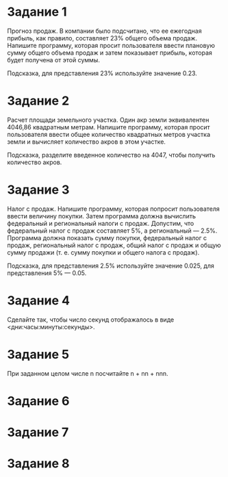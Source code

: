 # Задание 1

Прогноз продаж. В компании было подсчитано, что ее ежегодная прибыль, как правило, составляет 23% общего объема продаж. 
Напишите программу, которая просит пользователя ввести плановую сумму общего объема продаж и затем показывает прибыль, 
которая будет получена от этой суммы.

Подсказка, для представления 23% используйте значение 0.23.

# Задание 2

Расчет площади земельного участка. Один акр земли эквивалентен 4046,86 квадратным метрам. Напишите программу, которая 
просит пользователя ввести общее количество квадратных метров участка земли и вычисляет количество акров в этом участке.

Подсказка, разделите введенное количество на 4047, чтобы получить количество акров.

# Задание 3

Налог с продаж. Напишите программу, которая попросит пользователя ввести величину покупки. Затем программа должна 
вычислить федеральный и региональный налоги с продаж. Допустим, что федеральный налог с продаж составляет 5%, а 
региональный — 2.5%. Программа должна показать сумму покупки, федеральный налог с продаж, региональный налог с продаж, 
общий налог с продаж и общую сумму продажи (т. е. сумму покупки и общего налога с продаж).

Подсказка, для представления 2.5% используйте значение 0.025, для представления 5% — 0.05.

# Задание 4

Сделайте так, чтобы число секунд отображалось в виде <дни:часы:минуты:секунды>.

# Задание 5

При заданном целом числе n посчитайте n + nn + nnn.

# Задание 6
# Задание 7
# Задание 8
